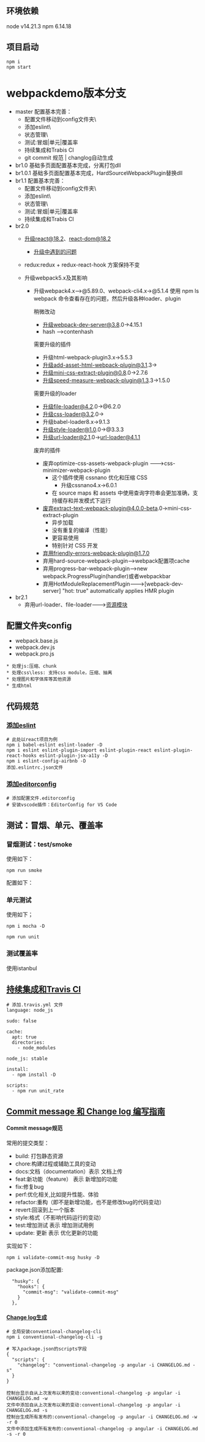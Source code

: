 ## 环境依赖
node v14.21.3
npm 6.14.18

## 项目启动
```
npm i
npm start
```
# webpackdemo版本分支
* master 配置基本完善：
  * 配置文件移动到config文件夹\
  * 添加eslint\
  * 状态管理\
  * 测试:冒烟|单元|覆盖率
  * 持续集成和Trabis CI
  * git commit 规范 | changlog自动生成
* br1.0 基础多页面配置基本完成，分离打包dll
* br1.0.1 基础多页面配置基本完成，HardSourceWebpackPlugin替换dll
* br1.1 配置基本完善：
  * 配置文件移动到config文件夹\
  * 添加eslint\
  * 状态管理\
  * 测试:冒烟|单元|覆盖率
  * 持续集成和Trabis CI
* br2.0
  * 升级react@18.2、react-dom@18.2
    * [升级中遇到的问题]()
  * redux:redux + redux-react-hook 方案保持不变

  * 升级webpack5.x及其影响
    * 升级webpack4.x-->@5.89.0、webpack-cli4.x->@5.1.4
      使用 npm ls webpack 命令查看存在的问题，然后升级各种loader、plugin
      
      稍微改动
      * 升级webpack-dev-server@3.8.0->4.15.1
      * hash -->contenhash

      需要升级的插件
      * 升级html-webpack-plugin3.x->5.5.3
      * 升级add-asset-html-webpack-plugin@3.1.3->
      * 升级mini-css-extract-plugin@0.8.0->2.7.6
      * 升级speed-measure-webpack-plugin@1.3.3->1.5.0

      需要升级的loader
      * 升级file-loader@4.2.0->@6.2.0
      * 升级css-loader@3.2.0->
      * 升级babel-loader8.x->9.1.3
      * 升级style-loader@1.0.0->@3.3.3
      * 升级url-loader@2.1.0->url-loader@4.1.1

      废弃的插件
      * 废弃optimize-css-assets-webpack-plugin --->css-minimizer-webpack-plugin
          * 这个插件使用 cssnano 优化和压缩 CSS
            * 升级cssnano4.x->6.0.1
          * 在 source maps 和 assets 中使用查询字符串会更加准确，支持缓存和并发模式下运行
      * 废弃extract-text-webpack-plugin@4.0.0-beta.0->mini-css-extract-plugin
          * 异步加载
          * 没有重复的编译（性能）
          * 更容易使用
          * 特别针对 CSS 开发
      * 弃用friendly-errors-webpack-plugin@1.7.0
      * 弃用hard-source-webpack-plugin-->webpack配置项cache
      * 弃用progress-bar-webpack-plugin-->new webpack.ProgressPlugin(handler)或者webpackbar
      * 弃用HotModuleReplacementPlugin--->[webpack-dev-server] "hot: true" automatically applies HMR plugin
* br2.1
  * 弃用url-loader、file-loader--->[资源模块](https://webpack.docschina.org/guides/asset-modules/)

## 配置文件夹config
* webpack.base.js
* webpack.dev.js
* webpack.pro.js
```
* 处理js:压缩、chunk
* 处理css\less: 支持css module，压缩、抽离
* 处理图片和字体库等其他资源
* 生成html
```

## 代码规范

### [添加eslint](https://www.npmjs.com/package/eslint-config-airbnb)
```
# 此处以react项目为例
npm i babel-eslint eslint-loader -D
npm i eslint eslint-plugin-import eslint-plugin-react eslint-plugin-react-hooks eslint-plugin-jsx-a11y -D
npm i eslint-config-airbnb -D
添加.eslintrc.json文件
```

### [添加editorconfig](https://www.jianshu.com/p/fac7dde906cc)
```
# 添加配置文件.editorconfig
# 安装vscode插件：EditorConfig for VS Code
```

## 测试：冒烟、单元、覆盖率

### 冒烟测试：test/smoke

使用如下：
```
npm run smoke
```
配置如下：

### 单元测试
使用如下；
```
npm i mocha -D

npm run unit
```
### 测试覆盖率

使用istanbul

## [持续集成和Travis CI](https://www.travis-ci.org/)

```
# 添加.travis.yml 文件
language: node_js

sudo: false

cache:
  apt: true
  directories:
    - node_modules

node_js: stable

install:
  - npm install -D

scripts:
  - npm run unit_rate

```


## [Commit message 和 Change log 编写指南](http://www.ruanyifeng.com/blog/2016/01/commit_message_change_log.html)

#### Commit message规范
常用的提交类型：
* build: 打包静态资源
* chore:构建过程或辅助工具的变动
* docs:文档（documentation）表示 文档上传
* feat:新功能（feature） 表示 新增加的功能
* fix:修复bug
* perf:优化相关,比如提升性能、体验
* refactor:重构（即不是新增功能，也不是修改bug的代码变动）
* revert:回滚到上一个版本
* style:格式（不影响代码运行的变动）
* test:增加测试 表示 增加测试用例
* update: 更新 表示 优化更新的功能

实现如下：
```
npm i validate-commit-msg husky -D
```
package.json添加配置:
```
  "husky": {
    "hooks": {
      "commit-msg": "validate-commit-msg"
    }
  },
```

#### [Change log生成](https://www.npmjs.com/package/conventional-changelog-cli)


```
# 全局安装conventional-changelog-cli
npm i conventional-changelog-cli -g

# 写入package.json的scripts字段
{
  "scripts": {
    "changelog": "conventional-changelog -p angular -i CHANGELOG.md -s"
  }
}

控制台显示自从上次发布以来的变动:conventional-changelog -p angular -i CHANGELOG.md -w
文件中添加自从上次发布以来的变动:conventional-changelog -p angular -i CHANGELOG.md -s
控制台生成所有发布的:conventional-changelog -p angular -i CHANGELOG.md -w -r 0
文件中添加生成所有发布的:conventional-changelog -p angular -i CHANGELOG.md -s -r 0
```
